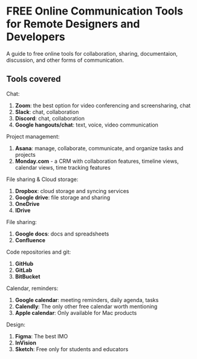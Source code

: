 # FREE Online Communication Tools for Remote Designers and Developers

A guide to free online tools for collaboration, sharing, documentaion, discussion, and other forms of communication.

## Tools covered

Chat:

1. **Zoom**: the best option for video conferencing and screensharing, chat
1. **Slack**: chat, collaboration
1. **Discord**: chat, collaboration
1. **Google hangouts/chat**: text, voice, video communication

Project management:

1. **Asana**: manage, collaborate, communicate, and organize tasks and projects
1. **Monday.com** - a CRM with collaboration features, timeline views, calendar views, time tracking features

File sharing & Cloud storage:

1. **Dropbox**: cloud storage and syncing services
1. **Google drive**: file storage and sharing
1. **OneDrive**
1. **IDrive**

File sharing:

1. **Google docs**: docs and spreadsheets
1. **Confluence**

Code repositories and git:

1. **GitHub**
1. **GitLab**
1. **BitBucket**

Calendar, reminders:

1. **Google calendar**: meeting reminders, daily agenda, tasks
1. **Calendly**: The only other free calendar worth mentioning
1. **Apple calendar**: Only available for Mac products

Design:

1. **Figma**: The best IMO
1. **InVision**
1. **Sketch**: Free only for students and educators
